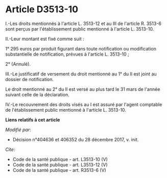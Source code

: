# Article D3513-10

I.-Les droits mentionnés à l'article L. 3513-12 et au III de l'article R. 3513-6 sont perçus par l'établissement public
mentionné à l'article L. 3513-10.

II.-Leur montant est fixé comme suit :

1° 295 euros par produit figurant dans toute notification ou modification substantielle de notification, prévues à l'article
L. 3513-10 ;

2° (Annulé).

III.-Le justificatif de versement du droit mentionné au 1° du II est joint au dossier de notification.

Le droit mentionné au 2° du II est versé au plus tard le 31 mars de l'année suivant celle de la déclaration.

IV.-Le recouvrement des droits visés au I est assuré par l'agent comptable de l'établissement public mentionné à l'article L.
3513-10.

**Liens relatifs à cet article**

_Modifié par_:

  - Décision n°404636 et 406352 du 28 décembre 2017, v. init.

_Cite_:

  - Code de la santé publique - art. L3513-10 (V)
  - Code de la santé publique - art. L3513-12 (V)
  - Code de la santé publique - art. R3513-6 (V)
